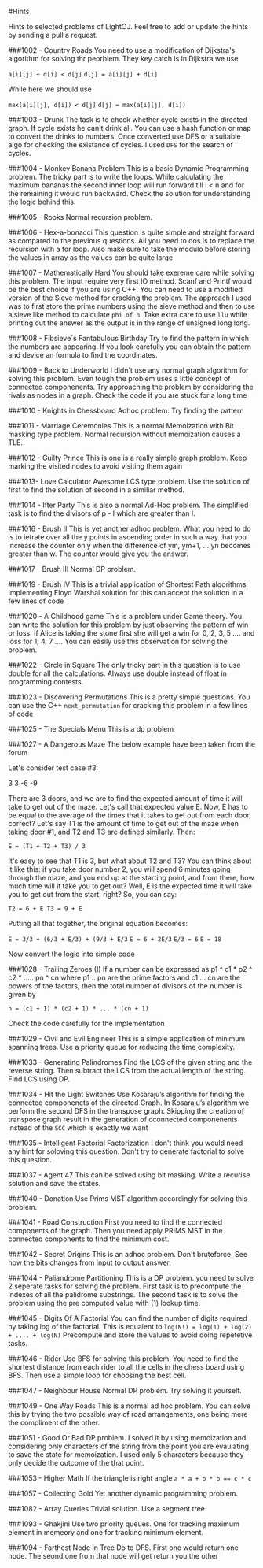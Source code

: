 #Hints

Hints to selected problems of LightOJ. Feel free to add or update the hints by sending a pull a request. 

###1002 - Country Roads
You need to use a modification of Dijkstra's algorithm for solving thr peorblem. They key catch is in Dijkstra we use 

`a[i][j] + d[i] < d[j]`
`d[j] = a[i][j] + d[i]`

While here we should use

`max(a[i][j], d[i]) < d[j]`
`d[j] = max(a[i][j], d[i])`

###1003 - Drunk
The task is to check whether cycle exists in the directed graph. If cycle exists he can't drink all. You can use a hash function or map to convert the drinks to numbers. Once converted use DFS or a suitable algo for checking the existance of cycles. I used `DFS` for the search of cycles. 

###1004 - Monkey Banana Problem
This is a basic Dynamic Programming problem. The tricky part is to write the loops. While calculating the maximum bananas the second inner loop will run forward till i < n and for the remaining it would run backward. Check the solution for understanding the logic behind this. 

###1005 - Rooks
Normal recursion problem. 

###1006 - Hex-a-bonacci
This question is quite simple and straight forward as compared to the previous questions. All you need to dos is to replace the recursion with a for loop. Also make sure to take the modulo before storing the values in array as the values can be quite large

###1007 - Mathematically Hard
You should take exereme care while solving this problem. The input require very first IO method. Scanf and Printf would be the best choice if you are using C++. You can need to use a modified version of the Sieve method for cracking the problem. The approach I used was to first store the prime numbers using the sieve method and then to use a sieve like method to calculate `phi of n`. Take extra care to use `llu` while printing out the answer as the output is in the range of unsigned long long.

###1008 - Fibsieve`s Fantabulous Birthday 
Try to find the pattern in which the numbers are appearing. If you look carefully you can obtain the pattern and device an formula to find the coordinates. 

###1009 - Back to Underworld
I didn't use any normal graph algorithm for solving this problem. Even tough the problem uses a little concept of connected componenents. Try approaching the problem by considering the rivals as nodes in a graph. Check the code if you are stuck for a long time

###1010 - Knights in Chessboard
Adhoc problem. Try finding the pattern

###1011 - Marriage Ceremonies 
This is a normal Memoization with Bit masking type problem. Normal recursion without memoization causes a TLE. 

###1012 - Guilty Prince
This is one is a really simple graph problem. Keep marking the visited nodes to avoid visiting them again

###1013- Love Calculator
Awesome LCS type problem. Use the solution of first to find the solution of second in a similiar method.

###1014 - Ifter Party
This is also a normal Ad-Hoc problem. The simplified task is to find the divisors of p - l which are greater than l.

###1016 - Brush II
This is yet another adhoc problem. What you need to do is to ietrate over all the y points in ascending order in such a way that you increase the counter only when the difference of ym, ym+1, ....yn becomes greater than w. The counter would give you the answer. 


###1017 - Brush III
Normal DP problem.

###1019 - Brush IV
This is a trivial application of Shortest Path algorithms. Implementing Floyd Warshal solution for this can accept the solution in a few lines of code

###1020 - A Childhood game
This is a problem under Game theory. You can write the solution for this problem by just observing the pattern of win or loss. If Alice is taking the stone first she will get a win for 0, 2, 3, 5 .... and loss for 1, 4, 7 .... You can easily use this observation for solving the problem. 

###1022 - Circle in Square
The only tricky part in this question is to use double for all the calculations. Always use double instead of float in programming contests. 

###1023 - Discovering Permutations
This is a pretty simple questions. You can use the C++ `next_permutation` for cracking this problem in a few lines of code

###1025 - The Specials Menu
This is a dp problem

###1027 - A Dangerous Maze 
The below example have been taken from the forum

Let's consider test case #3:

3
3 -6 -9


There are 3 doors, and we are to find the expected amount of time it will take to get out of the maze. Let's call that expected value E. Now, E has to be equal to the average of the times that it takes to get out from each door, correct? Let's say T1 is the amount of time to get out of the maze when taking door #1, and T2 and T3 are defined similarly. Then:

`E = (T1 + T2 + T3) / 3`


It's easy to see that T1 is 3, but what about T2 and T3? You can think about it like this: if you take door number 2, you will spend 6 minutes going through the maze, and you end up at the starting point, and from there, how much time will it take you to get out? Well, E is the expected time it will take you to get out from the start, right? So, you can say:

`T2 = 6 + E
T3 = 9 + E`


Putting all that together, the original equation becomes:

`E = 3/3 + (6/3 + E/3) + (9/3 + E/3`
`E = 6 + 2E/3`
`E/3 = 6`
`E = 18`

Now convert the logic into simple code


###1028 - Trailing Zeroes (I) 
If a number can be expressed as p1 ^ c1 * p2 ^ c2 * ..... pn ^ cn where p1 .. pn are the prime factors and c1 ... cn are the powers of the factors, then the total number of divisors of the number is given by 

`n = (c1 + 1) * (c2 + 1) * ... * (cn + 1)`

Check the code carefully for the implementation

###1029 - Civil and Evil Engineer 
This is a simple application of minimum spanning trees. Use a priority queue for reducing the time complexity.

###1033 - Generating Palindromes
Find the LCS of the given string and the reverse string. Then subtract the LCS from the actual length of the string. Find LCS using DP.  

###1034 - Hit the Light Switches
Use Kosaraju’s algorithm for finding the connected componenets of the directed Graph. In Kosaraju’s algorithm we perform the second DFS in the transpose graph. Skipping the creation of transpose graph result in the generation of cconnected componenents instead of the `SCC` which is exactly we want

###1035 - Intelligent Factorial Factorization
I don't think you would need any hint for soloving this question. Don't try to generate factorial to solve this question. 

###1037 - Agent 47
This can be solved using bit masking. Write a recurise solution and save the states. 

###1040 - Donation
Use Prims MST algorithm accordingly for solving this problem. 

###1041 - Road Construction
First you need to find the connected components of the graph. Then you need apply PRIMS MST in the connected components to find the minimum cost. 

###1042 - Secret Origins
This is an adhoc problem. Don't bruteforce. See how the bits changes from input to output answer. 

###1044 - Paliandrome Partitioning
This is a DP problem. you need to solve 2 seperate tasks for solving the problem. First task is to precompute the indexes of all the palidrome substrings. The second task is to solve the problem using the pre computed value with (1) lookup time. 


###1045 - Digits Of A  Factorial
You can find the number of digits required ny taking log of the factorial. This is equalent to 
`log(N!) = log(1) + log(2) + .... + log(N)`
Precompute and store the values to avoid doing repetetive tasks. 


###1046 - Rider
Use BFS for solving this problem. You need to find the shortest distance from each rider to all the cells in the chess board using BFS. Then use a simple loop for choosing the best cell. 

###1047 - Neighbour House
Normal DP problem. Try solving it yourself. 


###1049 - One Way Roads
This is a normal ad hoc problem. You can solve this by trying the two possible way of road arrangements, one being mere the compliment of the other. 

###1051 - Good Or Bad
DP problem. I solved it by using memoization and considering only characters of the string from the point you are evaulating to save the state for memoization. I used only 5 characters because they only decide the outcome of the that point. 

###1053 - Higher Math
If the triangle is right angle `a * a + b * b == c * c`

###1057 - Collecting Gold
Yet another dynamic programming problem. 

###1082 - Array Queries
Trivial solution. Use a segment tree. 

###1093 - Ghakjini
Use two priority queues. One for tracking maximum element in memeory and one for tracking minimum element. 

###1094 - Farthest Node In Tree
Do to DFS. First one would return one node. The seond one from that node will get return you the other
